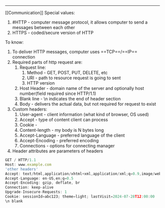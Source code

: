 ***
[[Communication]]
Special values:
1. #HTTP - computer message protocol, it allows computer to send a messages between each other 
2. HTTPS - coded/secure version of HTTP 

To know:
1. To deliver HTTP messages, computer uses ==TCP==/==IP== connection
2. Required parts of http request are: 
	1. Request line:
		1. Method - GET, POST, PUT, DELETE, etc
		2. URI - path to resource request is going to sent 
		3. HTTP version 
	2. Host Header - domain name of the server and optionally host number(field required since HTTP/1.1)
	3. Blank line - \\n indicates the end of header section 
	4. Body - delivers the actual data, but not required for request to exist 
3. Custom headers:
	1. User-agent - client information (what kind of browser, OS used)
	2. Accept - type of content client can process 
	3. Cookie - 
	4. Content-length - my body is N bytes long 
	5. Accept-Language - preferred language of the client  
	6. Accept-Encoding -  preferred encoding 
	7. Connections - options for connecting manager 
4. Header attributes are parameters of headers

```ts
GET / HTTP/1.1
Host: www.example.com
'other headers'
Accept: text/html,application/xhtml+xml,application/xml;q=0.9,image/webpq=0.8 
Accept-Language: en-US,en;q=0.5 
Accept-Encoding: gzip, deflate, br 
Connection: keep-alive 
Upgrade-Insecure-Requests: 1 
Cookie: sessionId=abc123; theme=light; lastVisit=2024-07-28T12:00:00
\n blank 

```
